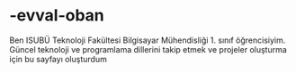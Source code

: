 # -evval-oban
Ben ISUBÜ Teknoloji Fakültesi Bilgisayar Mühendisliği 1. sınıf öğrencisiyim. Güncel teknoloji ve programlama dillerini takip etmek ve projeler oluşturma için bu sayfayı oluşturdum
